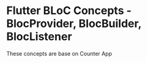 # Flutter BLoC Concepts - BlocProvider, BlocBuilder, BlocListener

These concepts are base on Counter App
